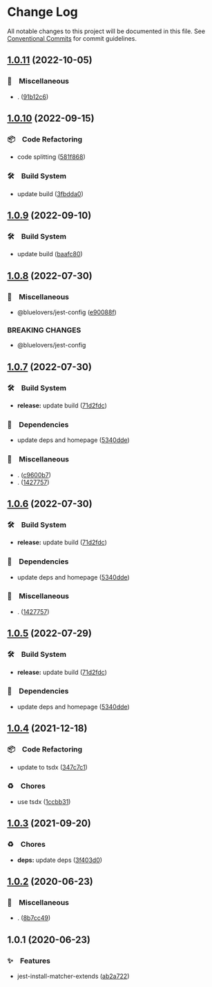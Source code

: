 # Change Log

All notable changes to this project will be documented in this file.
See [Conventional Commits](https://conventionalcommits.org) for commit guidelines.

## [1.0.11](https://github.com/bluelovers/ws-jest/compare/jest-install-matcher-extends@1.0.10...jest-install-matcher-extends@1.0.11) (2022-10-05)



### 🔖　Miscellaneous

* . ([91b12c6](https://github.com/bluelovers/ws-jest/commit/91b12c6bc04507d895c2b5439798d2b9f86d17aa))



## [1.0.10](https://github.com/bluelovers/ws-jest/compare/jest-install-matcher-extends@1.0.9...jest-install-matcher-extends@1.0.10) (2022-09-15)



### 📦　Code Refactoring

* code splitting ([581f868](https://github.com/bluelovers/ws-jest/commit/581f868a5608545fd976d98be726e581b899eda1))


### 🛠　Build System

* update build ([3fbdda0](https://github.com/bluelovers/ws-jest/commit/3fbdda01bc244eec528502c963befc2d39cac531))



## [1.0.9](https://github.com/bluelovers/ws-jest/compare/jest-install-matcher-extends@1.0.8...jest-install-matcher-extends@1.0.9) (2022-09-10)



### 🛠　Build System

* update build ([baafc80](https://github.com/bluelovers/ws-jest/commit/baafc80e84ea5d2470db07ce356c3be2df87a7be))



## [1.0.8](https://github.com/bluelovers/ws-jest/compare/jest-install-matcher-extends@1.0.7...jest-install-matcher-extends@1.0.8) (2022-07-30)


### 🔖　Miscellaneous

* @bluelovers/jest-config ([e90088f](https://github.com/bluelovers/ws-jest/commit/e90088f5a3585b360cf6b68404cf06bb37da93e0))


### BREAKING CHANGES

* @bluelovers/jest-config





## [1.0.7](https://github.com/bluelovers/ws-jest/compare/jest-install-matcher-extends@1.0.4...jest-install-matcher-extends@1.0.7) (2022-07-30)


### 🛠　Build System

* **release:** update build ([71d2fdc](https://github.com/bluelovers/ws-jest/commit/71d2fdc71463d67c9b49924a5a2dd1783db69747))


### 📌　Dependencies

* update deps and homepage ([5340dde](https://github.com/bluelovers/ws-jest/commit/5340dde4e3f5c04c77df0cf7c99fa61c09dabf9f))


### 🔖　Miscellaneous

* . ([c9600b7](https://github.com/bluelovers/ws-jest/commit/c9600b7a6a06ffc7d6634bef5675051e261d0400))
* . ([1427757](https://github.com/bluelovers/ws-jest/commit/14277572799285e793ccf496c9eb3cf9b08d37ca))





## [1.0.6](https://github.com/bluelovers/ws-jest/compare/jest-install-matcher-extends@1.0.4...jest-install-matcher-extends@1.0.6) (2022-07-30)


### 🛠　Build System

* **release:** update build ([71d2fdc](https://github.com/bluelovers/ws-jest/commit/71d2fdc71463d67c9b49924a5a2dd1783db69747))


### 📌　Dependencies

* update deps and homepage ([5340dde](https://github.com/bluelovers/ws-jest/commit/5340dde4e3f5c04c77df0cf7c99fa61c09dabf9f))


### 🔖　Miscellaneous

* . ([1427757](https://github.com/bluelovers/ws-jest/commit/14277572799285e793ccf496c9eb3cf9b08d37ca))





## [1.0.5](https://github.com/bluelovers/ws-jest/compare/jest-install-matcher-extends@1.0.4...jest-install-matcher-extends@1.0.5) (2022-07-29)


### 🛠　Build System

* **release:** update build ([71d2fdc](https://github.com/bluelovers/ws-jest/commit/71d2fdc71463d67c9b49924a5a2dd1783db69747))


### 📌　Dependencies

* update deps and homepage ([5340dde](https://github.com/bluelovers/ws-jest/commit/5340dde4e3f5c04c77df0cf7c99fa61c09dabf9f))





## [1.0.4](https://github.com/bluelovers/ws-jest/compare/jest-install-matcher-extends@1.0.3...jest-install-matcher-extends@1.0.4) (2021-12-18)


### 📦　Code Refactoring

* update to tsdx ([347c7c1](https://github.com/bluelovers/ws-jest/commit/347c7c1415c0245a9c2b051f9929c7d89c871ce9))


### ♻️　Chores

* use tsdx ([1ccbb31](https://github.com/bluelovers/ws-jest/commit/1ccbb3175d19c8a11d57c31d714bb55097e52d8a))





## [1.0.3](https://github.com/bluelovers/ws-jest/compare/jest-install-matcher-extends@1.0.2...jest-install-matcher-extends@1.0.3) (2021-09-20)


### ♻️　Chores

* **deps:** update deps ([3f403d0](https://github.com/bluelovers/ws-jest/commit/3f403d0e2898f4b7066c77e252c6ea1601295dac))





## [1.0.2](https://github.com/bluelovers/ws-jest/compare/jest-install-matcher-extends@1.0.1...jest-install-matcher-extends@1.0.2) (2020-06-23)


### 🔖　Miscellaneous

* . ([8b7cc49](https://github.com/bluelovers/ws-jest/commit/8b7cc49d23a212c0f174c9d6aae3353aa0bbce90))





## 1.0.1 (2020-06-23)


### ✨　Features

* jest-install-matcher-extends ([ab2a722](https://github.com/bluelovers/ws-jest/commit/ab2a7228abe38a9c0ebb51d492c9dbcef27dc70b))
